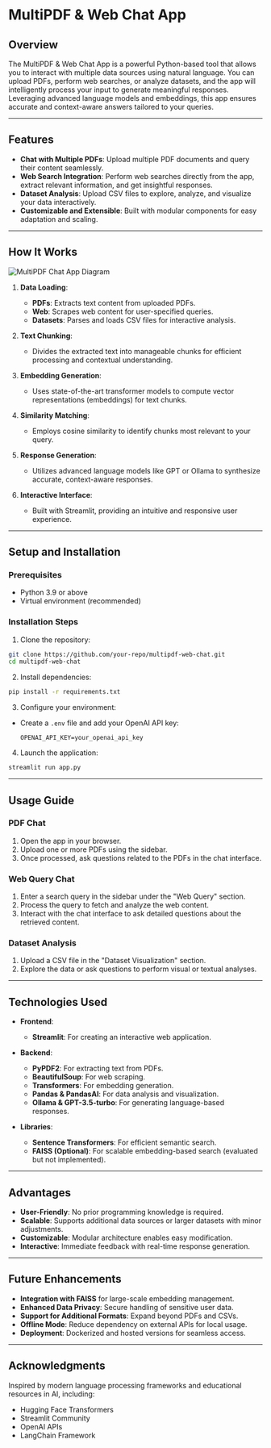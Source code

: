 # **MultiPDF & Web Chat App**

## **Overview**

The MultiPDF & Web Chat App is a powerful Python-based tool that allows you to interact with multiple data sources using natural language. You can upload PDFs, perform web searches, or analyze datasets, and the app will intelligently process your input to generate meaningful responses. Leveraging advanced language models and embeddings, this app ensures accurate and context-aware answers tailored to your queries.

---

## **Features**

- **Chat with Multiple PDFs**: Upload multiple PDF documents and query their content seamlessly.
- **Web Search Integration**: Perform web searches directly from the app, extract relevant information, and get insightful responses.
- **Dataset Analysis**: Upload CSV files to explore, analyze, and visualize your data interactively.
- **Customizable and Extensible**: Built with modular components for easy adaptation and scaling.

---

## **How It Works**

![MultiPDF Chat App Diagram](./docs/PDF-LangChain.jpg)

1. **Data Loading**:

   - **PDFs**: Extracts text content from uploaded PDFs.
   - **Web**: Scrapes web content for user-specified queries.
   - **Datasets**: Parses and loads CSV files for interactive analysis.

2. **Text Chunking**:

   - Divides the extracted text into manageable chunks for efficient processing and contextual understanding.

3. **Embedding Generation**:

   - Uses state-of-the-art transformer models to compute vector representations (embeddings) for text chunks.

4. **Similarity Matching**:

   - Employs cosine similarity to identify chunks most relevant to your query.

5. **Response Generation**:

   - Utilizes advanced language models like GPT or Ollama to synthesize accurate, context-aware responses.

6. **Interactive Interface**:
   - Built with Streamlit, providing an intuitive and responsive user experience.

---

## **Setup and Installation**

### **Prerequisites**

- Python 3.9 or above
- Virtual environment (recommended)

### **Installation Steps**

1. Clone the repository:

```bash
git clone https://github.com/your-repo/multipdf-web-chat.git
cd multipdf-web-chat
```

2. Install dependencies:

```bash
pip install -r requirements.txt
```

3. Configure your environment:

- Create a `.env` file and add your OpenAI API key:
  ```
  OPENAI_API_KEY=your_openai_api_key
  ```

4. Launch the application:

```bash
streamlit run app.py
```

---

## **Usage Guide**

### **PDF Chat**

1. Open the app in your browser.
2. Upload one or more PDFs using the sidebar.
3. Once processed, ask questions related to the PDFs in the chat interface.

### **Web Query Chat**

1. Enter a search query in the sidebar under the "Web Query" section.
2. Process the query to fetch and analyze the web content.
3. Interact with the chat interface to ask detailed questions about the retrieved content.

### **Dataset Analysis**

1. Upload a CSV file in the "Dataset Visualization" section.
2. Explore the data or ask questions to perform visual or textual analyses.

---

## **Technologies Used**

- **Frontend**:

  - **Streamlit**: For creating an interactive web application.

- **Backend**:

  - **PyPDF2**: For extracting text from PDFs.
  - **BeautifulSoup**: For web scraping.
  - **Transformers**: For embedding generation.
  - **Pandas & PandasAI**: For data analysis and visualization.
  - **Ollama & GPT-3.5-turbo**: For generating language-based responses.

- **Libraries**:
  - **Sentence Transformers**: For efficient semantic search.
  - **FAISS (Optional)**: For scalable embedding-based search (evaluated but not implemented).

---

## **Advantages**

- **User-Friendly**: No prior programming knowledge is required.
- **Scalable**: Supports additional data sources or larger datasets with minor adjustments.
- **Customizable**: Modular architecture enables easy modification.
- **Interactive**: Immediate feedback with real-time response generation.

---

## **Future Enhancements**

- **Integration with FAISS** for large-scale embedding management.
- **Enhanced Data Privacy**: Secure handling of sensitive user data.
- **Support for Additional Formats**: Expand beyond PDFs and CSVs.
- **Offline Mode**: Reduce dependency on external APIs for local usage.
- **Deployment**: Dockerized and hosted versions for seamless access.

---

## **Acknowledgments**

Inspired by modern language processing frameworks and educational resources in AI, including:

- Hugging Face Transformers
- Streamlit Community
- OpenAI APIs
- LangChain Framework
